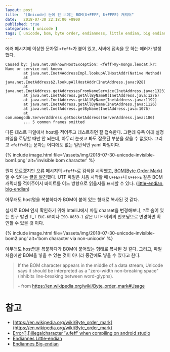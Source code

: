```yaml
---
layout: post
title:  "[Unicode] 눈에 안 보이는 BOM(U+FEFF, U+FFFE) 캐릭터"
date:   2018-07-30 22:18:00 +0900
published: true
categories: [ unicode ]
tags: [ unicode, bom, byte order, endianness, little endian, big endian, char, character ]
---
```


에러 메시지에 이상한 문자열 `<feff>`가 붙어 있고, 서버에 접속을 못 하는 에러가 발생했다.

```
Caused by: java.net.UnknownHostException: <feff>my-mongo.leocat.kr: Name or service not known
        at java.net.Inet4AddressImpl.lookupAllHostAddr(Native Method)
        at java.net.InetAddress$2.lookupAllHostAddr(InetAddress.java:928)
        at java.net.InetAddress.getAddressesFromNameService(InetAddress.java:1323)
        at java.net.InetAddress.getAllByName0(InetAddress.java:1276)
        at java.net.InetAddress.getAllByName(InetAddress.java:1192)
        at java.net.InetAddress.getAllByName(InetAddress.java:1126)
        at java.net.InetAddress.getByName(InetAddress.java:1076)
        at com.mongodb.ServerAddress.getSocketAddress(ServerAddress.java:186)
        ... 5 common frames omitted
```

다른 테스트 파일에서 host를 적어주고 테스트하면 잘 접속한다. 그런데 유독 아래 설정파일을 로딩할 때만 안 되는데, 아무리 눈씻고 봐도 잘못된 부분을 찾을 수 없었다. 그리고 `<feff>`라는 문자는 어디에도 없는 일반적인 yaml 파일이다.

{% include image.html file='/assets/img/2018-07-30-unicode-invisible-bom1.png' alt='invisible bom character' %}

뭔지 모르겠지만 오류 메시지의 `<feff>`로 검색을 시작했고, [BOM(Byte Order Mark)](https://en.wikipedia.org/wiki/Byte_order_mark) 일 수 있다는 [글을 발견](https://stackoverflow.com/questions/23211589/error1-1illegalcharacter-ufeff-when-compiling-on-android-studio)했다. UTF 파일은 처음 시작할 때 `U+FEFF`나 `U+FFFE` 같은 BOM 캐릭터를 적어주어서 바이트를 어느 방향으로 읽을지를 표시할 수 있다. ([little-endian](https://en.wikipedia.org/wiki/Endianness#Little), [big-endian](https://en.wikipedia.org/wiki/Endianness#Big))

아무래도 host명을 복붙하다가 BOM이 붙어 있는 형태로 복사된 것 같다.

실제로 BOM 인지 확인하기 위해 IntelliJ에서 파일 charset을 변경해보니, `?`로 숨어 있는 친구 발견 T_T `EUC-KR`이나 `ISO-8859-1` 같은 UTF 이외의 인코딩으로 변경하면 확인할 수 있을 것 이다.

{% include image.html file='/assets/img/2018-07-30-unicode-invisible-bom2.png' alt='bom character via non-unicode' %}

아무래도 host명을 복붙하다가 BOM이 붙어있는 형태로 복사된 것 같다. 그리고, 파일 처음에만 BOM을 넣을 수 있는 것이 아니라 중간에도 넣을 수 있다고 한다.

> If the BOM character appears in the middle of a data stream, Unicode says it should be interpreted as a "zero-width non-breaking space" (inhibits line-breaking between word-glyphs).
>
> \- from https://en.wikipedia.org/wiki/Byte_order_mark#Usage



# 참고

- [https://en.wikipedia.org/wiki/Byte_order_mark](https://en.wikipedia.org/wiki/Byte_order_mark)
- [Error(1,1)illegalcharacter '\ufeff' when compiling on android studio](https://stackoverflow.com/questions/23211589/error1-1illegalcharacter-ufeff-when-compiling-on-android-studio)
- [Endiannes Little-endian](https://en.wikipedia.org/wiki/Endianness#Little)
- [Endiannes Big-endian](https://en.wikipedia.org/wiki/Endianness#Big)
